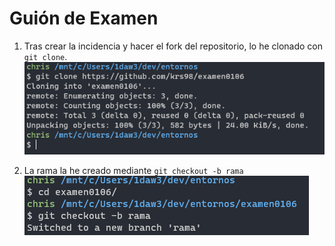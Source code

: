 # Guión de Examen

1. Tras crear la incidencia y hacer el fork del repositorio, lo he clonado con `git clone`. ![](08-img/Clone.PNG)

1. La rama la he creado mediante `git checkout -b rama` ![](08-img/Rama.PNG)